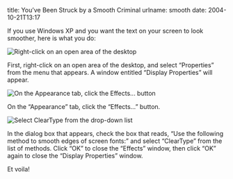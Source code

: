 title: You&#x02bc;ve Been Struck by a Smooth Criminal
urlname: smooth
date: 2004-10-21T13:17

If you use Windows XP and you want the text on your screen to look smoother, here is what you do:

![Right-click on an open area of the desktop](https://dl.dropboxusercontent.com/s/2slpnk12m3zegwh/20041021-cleartype-1.jpg)

First, right-click on an open area of the desktop, and select &ldquo;Properties&rdquo; from the menu that appears. A window entitled &ldquo;Display Properties&rdquo; will appear.

![On the Appearance tab, click the Effects... button](https://dl.dropboxusercontent.com/s/i675syvx0xb0xg3/20041021-cleartype-2.jpg)

On the &ldquo;Appearance&rdquo; tab, click the &ldquo;Effects&hellip;&rdquo; button.

![Select ClearType from the drop-down list](https://dl.dropboxusercontent.com/s/u03p90qry5d5od3/20041021-cleartype-3.jpg)

In the dialog box that appears, check the box that reads, &ldquo;Use the following method to smooth edges of screen fonts:&rdquo; and select &ldquo;ClearType&rdquo; from the list of methods. Click &ldquo;OK&rdquo; to close the &ldquo;Effects&rdquo; window, then click &ldquo;OK&rdquo; again to close the &ldquo;Display Properties&rdquo; window.

Et voila!